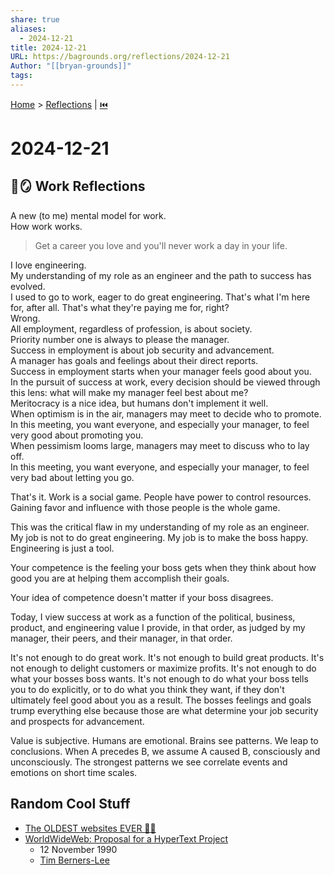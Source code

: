 ```yaml
---
share: true
aliases:
  - 2024-12-21
title: 2024-12-21
URL: https://bagrounds.org/reflections/2024-12-21
Author: "[[bryan-grounds]]"
tags: 
---
```

[Home](../index.md) > [Reflections](./index.md) | [⏮️](./2024-12-16.md)  
# 2024-12-21  
## 💼🪞 Work Reflections  
A new (to me) mental model for work.  
How work works.  
  
> Get a career you love and you'll never work a day in your life.  
  
I love engineering.  
My understanding of my role as an engineer and the path to success has evolved.   
I used to go to work, eager to do great engineering. That's what I'm here for, after all. That's what they're paying me for, right?  
Wrong.  
All employment, regardless of profession, is about society.   
Priority number one is always to please the manager.   
Success in employment is about job security and advancement.  
A manager has goals and feelings about their direct reports.  
Success in employment starts when your manager feels good about you.   
In the pursuit of success at work, every decision should be viewed through this lens: what will make my manager feel best about me?  
Meritocracy is a nice idea, but humans don't implement it well.  
When optimism is in the air, managers may meet to decide who to promote.  
In this meeting, you want everyone, and especially your manager, to feel very good about promoting you.  
When pessimism looms large, managers may meet to discuss who to lay off.  
In this meeting, you want everyone, and especially your manager, to feel very bad about letting you go.  
  
That's it. Work is a social game. People have power to control resources. Gaining favor and influence with those people is the whole game.  
  
This was the critical flaw in my understanding of my role as an engineer.  
My job is not to do great engineering. My job is to make the boss happy. Engineering is just a tool.  
  
Your competence is the feeling your boss gets when they think about how good you are at helping them accomplish their goals.  
  
Your idea of competence doesn't matter if your boss disagrees.  
  
Today, I view success at work as a function of the political, business, product, and engineering value I provide, in that order, as judged by my manager, their peers, and their manager, in that order.  
  
It's not enough to do great work. It's not enough to build great products. It's not enough to delight customers or maximize profits. It's not enough to do what your bosses boss wants. It's not enough to do what your boss tells you to do explicitly, or to do what you think they want, if they don't ultimately feel good about you as a result. The bosses feelings and goals trump everything else because those are what determine your job security and prospects for advancement.  
  
Value is subjective. Humans are emotional. Brains see patterns. We leap to conclusions. When A precedes B, we assume A caused B, consciously and unconsciously. The strongest patterns we see correlate events and emotions on short time scales.  
  
## Random Cool Stuff  
- [The OLDEST websites EVER 👩‍💻](../videos/the-oldest-websites-ever.md)  
- [WorldWideWeb: Proposal for a HyperText Project](https://info.cern.ch/hypertext/WWW/Proposal.html)  
    - 12 November 1990  
    - [Tim Berners-Lee](../people/tim-berners-lee.md)  

